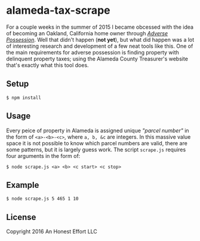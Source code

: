 # alameda-tax-scrape

For a couple weeks in the summer of 2015 I became obcessed with the idea of
becoming an Oakland, California home owner through *[Adverse Possession](https://en.wikipedia.org/wiki/Adverse_possession)*.
Well that didn't happen (**not yet**), but what did happen was a lot of
interesting research and development of a few neat tools like this. One of the
main requirements for adverse possession is finding property with delinquent
property taxes; using the Alameda County Treasurer's website that's exactly
what this tool does.

## Setup
```
$ npm install
```

## Usage
Every peice of property in Alameda is assigned unique *"parcel number"* in the
form of `<a>-<b>-<c>`, where `a, b, &c` are integers. In this massive value
space it is not possible to know which parcel numbers are valid, there are some
patterns, but it is largely guess work. The script `scrape.js` requires four
arguments in the form of:

```
$ node scrape.js <a> <b> <c start> <c stop>
```

## Example
```
$ node scrape.js 5 465 1 10
```

## License

Copyright 2016 An Honest Effort LLC
